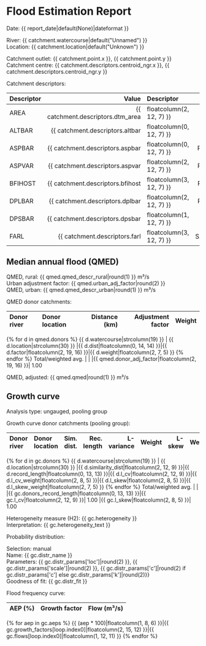 # Flood Estimation Report

Date: {{ report_date|default(None)|dateformat }}

River: {{ catchment.watercourse|default("Unnamed") }}  
Location: {{ catchment.location|default("Unknown") }}

Catchment outlet: {{ catchment.point.x }}, {{ catchment.point.y }}  
Catchment centre: {{ catchment.descriptors.centroid_ngr.x }}, {{ catchment.descriptors.centroid_ngr.y }}    

Catchment descriptors:

Descriptor   |      Value | Descriptor  |      Value | Descriptor  |      Value 
:------------|-----------:|:------------|-----------:|:------------|-----------:
AREA         |{{ catchment.descriptors.dtm_area|floatcolumn(2, 12, 7) }}| FPEXT       |{{ catchment.descriptors.fpext|floatcolumn(4, 12, 7) }}| SPRHOST     |{{ catchment.descriptors.sprhost|floatcolumn(2, 12, 7) }}
ALTBAR       |{{ catchment.descriptors.altbar|floatcolumn(0, 12, 7) }}| LDP         |{{ catchment.descriptors.ldp|floatcolumn(2, 12, 7) }}| URBCONC1990 |{{ catchment.descriptors.urbconc1990|floatcolumn(3, 12, 7) }}
ASPBAR       |{{ catchment.descriptors.aspbar|floatcolumn(0, 12, 7) }}| PROPWET     |{{ catchment.descriptors.propwet|floatcolumn(2, 12, 7) }}| URBEXT1990  |{{ catchment.descriptors.urbext1990|floatcolumn(4, 12, 7) }}
ASPVAR       |{{ catchment.descriptors.aspvar|floatcolumn(2, 12, 7) }}| RMED-1H     |{{ catchment.descriptors.rmed_1h|floatcolumn(1, 12, 7) }}| URBLOC1990  |{{ catchment.descriptors.urbloc1990|floatcolumn(3, 12, 7) }}
BFIHOST      |{{ catchment.descriptors.bfihost|floatcolumn(3, 12, 7) }}| RMED-1D     |{{ catchment.descriptors.rmed_1d|floatcolumn(1, 12, 7) }}| URBCONC2000 |{{ catchment.descriptors.urbconc2000|floatcolumn(3, 12, 7) }}
DPLBAR       |{{ catchment.descriptors.dplbar|floatcolumn(2, 12, 7) }}| RMED-2D     |{{ catchment.descriptors.rmed_2d|floatcolumn(1, 12, 7) }}| URBEXT2000  |{{ catchment.descriptors.urbext2000|floatcolumn(4, 12, 7) }}
DPSBAR       |{{ catchment.descriptors.dpsbar|floatcolumn(1, 12, 7) }}| SAAR        |{{ catchment.descriptors.saar|floatcolumn(0, 12, 7) }}| URBLOC2000  |{{ catchment.descriptors.urbloc2000|floatcolumn(3, 12, 7) }}
FARL         |{{ catchment.descriptors.farl|floatcolumn(3, 12, 7) }}| SAAR4170    |{{ catchment.descriptors.saar4170|floatcolumn(0, 12, 7) }}

## Median annual flood (QMED) 
                  
QMED, rural: {{ qmed.qmed_descr_rural|round(1) }} m³/s  
Urban adjustment factor: {{ qmed.urban_adj_factor|round(2) }}   
QMED, urban: {{ qmed.qmed_descr_urban|round(1) }} m³/s

QMED donor catchments:

Donor river         | Donor location                 | Distance (km)| Adjustment factor | Weight
:-------------------|:-------------------------------|-------------:|------------------:|------:
{% for d in qmed.donors %}
{{ d.watercourse|strcolumn(19) }} | {{ d.location|strcolumn(30) }} |{{ d.dist|floatcolumn(0, 14, 14) }}|{{ d.factor|floatcolumn(2, 19, 16) }}|{{ d.weight|floatcolumn(2, 7, 5) }}
{% endfor %}
Total/weighted avg. |                                |              |{{ qmed.donor_adj_factor|floatcolumn(2, 19, 16) }}|   1.00

QMED, adjusted: {{ qmed.qmed|round(1) }} m³/s

## Growth curve

Analysis type: ungauged, pooling group

Growth curve donor catchments (pooling group):

Donor river         | Donor location                 | Sim. dist. | Rec. length | L-variance | Weight | L-skew | Weight
:-------------------|:-------------------------------|-----------:|------------:|-----------:|-------:|-------:|------:
{% for d in gc.donors %}
{{ d.watercourse|strcolumn(19) }} | {{ d.location|strcolumn(30) }} |{{ d.similarity_dist|floatcolumn(2, 12, 9) }}|{{ d.record_length|floatcolumn(0, 13, 13) }}|{{ d.l_cv|floatcolumn(2, 12, 9) }}|{{ d.l_cv_weight|floatcolumn(2, 8, 5) }}|{{ d.l_skew|floatcolumn(2, 8, 5) }}|{{ d.l_skew_weight|floatcolumn(2, 7, 5) }}
{% endfor %}
Total/weighted avg. |                                |            |{{ gc.donors_record_length|floatcolumn(0, 13, 13) }}|{{ gc.l_cv|floatcolumn(2, 12, 9) }}|   1.00 |{{ gc.l_skew|floatcolumn(2, 8, 5) }}|   1.00

Heterogeneity measure (H2): {{ gc.heterogeneity }}  
Interpretation: {{ gc.heterogeneity_text }}  

Probability distribution:

Selection: manual  
Name: {{ gc.distr_name }}  
Parameters: {{ gc.distr_params['loc']|round(2) }}, {{ gc.distr_params['scale']|round(2) }}, {{ gc.distr_params['c']|round(2) if gc.distr_params['c'] else gc.distr_params['k']|round(2)}}  
Goodness of fit:  {{ gc.distr_fit }}

Flood frequency curve:

AEP (%) | Growth factor | Flow (m³/s)
-------:|--------------:|-----------:
{% for aep in gc.aeps %}
{{ (aep * 100)|floatcolumn(1, 8, 6) }}|{{ gc.growth_factors[loop.index0]|floatcolumn(2, 15, 12) }}|{{ gc.flows[loop.index0]|floatcolumn(1, 12, 11) }}
{% endfor %}
